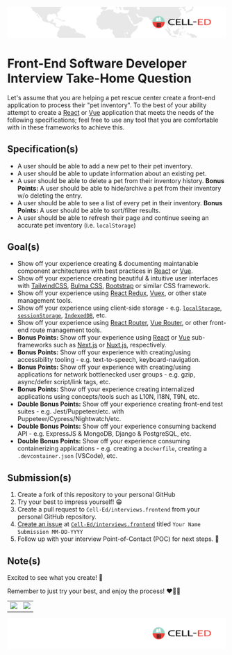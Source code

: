 ![Cell-Ed Header Banner](assets/images/celled-header-banner.jpeg)

# Front-End Software Developer Interview Take-Home Question

Let's assume that you are helping a pet rescue center create a front-end application to process their "pet inventory". To the best of your ability attempt to create a [React](https://reactjs.org/) or [Vue](https://vuejs.org/) application that meets the needs of the following specifications; feel free to use any  tool that you are comfortable with in these frameworks to achieve this.

## Specification(s)

- A user should be able to add a new pet to their pet inventory.
- A user should be able to update information about an existing pet.
- A user should be able to delete a pet from their inventory history. **Bonus Points:** A user should be able to hide/archive a pet from their inventory w/o deleting the entry.
- A user should be able to see a list of every pet in their inventory. **Bonus Points:** A user should be able to sort/filter results.
- A user should be able to refresh their page and continue seeing an accurate pet inventory (i.e. `localStorage`)

## Goal(s)

- Show off your experience creating & documenting maintanable component architectures with best practices in [React](https://reactjs.org/) or [Vue](https://vuejs.org/).
- Show off your experience creating beautiful & intuitive user interfaces with [TailwindCSS](https://tailwindcss.com/), [Bulma CSS](https://bulma.io/), [Bootstrap](https://getbootstrap.com/) or similar CSS framework.
- Show off your experience using [React Redux](https://react-redux.js.org/), [Vuex](https://vuex.vuejs.org/), or other state management tools.
- Show off your experience using client-side storage - e.g. [`localStorage`](https://developer.mozilla.org/en-US/docs/Web/API/Window/localStorage), [`sessionStorage`](https://developer.mozilla.org/en-US/docs/Web/API/Window/sessionStorage), [`IndexedDB`](https://developer.mozilla.org/en-US/docs/Web/API/WindowOrWorkerGlobalScope/indexedDB), etc.
- Show off your experience using [React Router](https://reactrouter.com/), [Vue Router](https://router.vuejs.org/), or other front-end route management tools.
- **Bonus Points:** Show off your experience using [React](https://reactjs.org/) or [Vue](https://vuejs.org/) sub-frameworks such as [Next.js](https://nextjs.org/) or [Nuxt.js](https://nuxtjs.org/), respectively.
- **Bonus Points:** Show off your experience with creating/using accessibility tooling - e.g. text-to-speech, keyboard-navigation.
- **Bonus Points:** Show off your experience with creating/using applications for network bottlenecked user groups - e.g. gzip, async/defer script/link tags, etc.
- **Bonus Points:** Show off your experience creating internalized applications using concepts/tools such as L10N, I18N, T9N, etc.
- **Double Bonus Points:** Show off your experience creating front-end test suites - e.g. Jest/Puppeteer/etc. with Puppeteer/Cypress/Nightwatch/etc.
- **Double Bonus Points:** Show off your experience consuming  backend API - e.g. ExpressJS & MongoDB, Django & PostgreSQL, etc.
- **Double Bonus Points:** Show off your experience consuming containerizing applications - e.g. creating a `Dockerfile`, creating a `.devcontainer.json` (VSCode), etc.

## Submission(s)

1. Create a fork of this repository to your personal GitHub
2. Try your best to impress yourself! 😁
3. Create a pull request to `Cell-Ed/interviews.frontend` from your personal GitHub repository.
4. [Create an issue](https://github.com/Cell-Ed/interviews.frontend/issues/new/choose) at [`Cell-Ed/interviews.frontend`](https://github.com/Cell-Ed/interviews.frontend/issues/new/choose) titled `Your Name Submission MM-DD-YYYY`
5. Follow up with your interview Point-of-Contact (POC) for next steps. 🚀

## Note(s)

Excited to see what you create! 🤗

Remember to just try your best, and enjoy the process! ❤️💪😤

<table>
  <tbody>
    <tr>
      <td><img width="300" src="https://media2.giphy.com/media/o0vwzuFwCGAFO/giphy.gif" /> </td>
      <td><img width="300" src="https://media1.giphy.com/media/lTRuG1F4VZ3LHMpXY2/giphy.gif" /> </td>
    </tr>
  </tbody>
</table>


![Cell-Ed Footer Banner](assets/images/celled-footer-banner.jpeg)